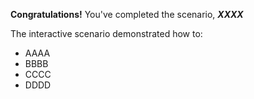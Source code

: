 **Congratulations!** You've completed the scenario, ***XXXX***


The interactive scenario demonstrated how to:

* AAAA
* BBBB
* CCCC
* DDDD